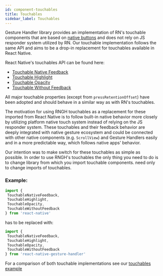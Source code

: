 ```yaml
---
id: component-touchables
title: Touchables
sidebar_label: Touchables
---
```

Gesture Handler library provides an implementation of RN's touchable components that are based on [native buttons](component-buttons.md) and does not rely on JS responder system utilized by RN. Our touchable implementation follows the same API and aims to be a drop-in replacement for touchables available in React Native.

React Native's touchables API can be found here:
 - [Touchable Native Feedback](https://facebook.github.io/react-native/docs/touchablenativefeedback)
 - [Touchable Highlight](https://facebook.github.io/react-native/docs/touchablehighlight)
 - [Touchable Opacity](https://facebook.github.io/react-native/docs/touchableopacity)
 - [Touchable Without Feedback](https://facebook.github.io/react-native/docs/touchablewithoutfeedback)
 
 All major touchable properties (except from `pressRetentionOffset`) have been adopted and should behave in a similar way as with RN's touchables. 
 
 The motivation for using RNGH touchables as a replacement for these imported from React Native is to follow built-in native behavior more closely by utilizing platform native touch system instead of relying on the JS responder system.
 These touchables and their feedback behavior are deeply integrated with native
 gesture ecosystem and could be connected with other native components (e.g. `ScrollView`) and Gesture Handlers easily and in a more predictable way, which 
 follows native apps' behavior.
 
 Our intention was to make switch for these touchables as simple as possible. In order to use RNGH's touchables the only thing you need to do is to change library from which you import touchable components.
 need only to change imports of touchables.
 
 ### Example:
 
 ```javascript
import {
  TouchableNativeFeedback,
  TouchableHighlight,
  TouchableOpacity,
  TouchableWithoutFeedback
} from 'react-native'
```

has to be replaced with:

 ```javascript
import {
  TouchableNativeFeedback,
  TouchableHighlight,
  TouchableOpacity,
  TouchableWithoutFeedback
} from 'react-native-gesture-handler'
```

For a comparison of both touchable implementations see our [touchables example](https://github.com/software-mansion/react-native-gesture-handler/blob/master/Example/touchables/index.js)
